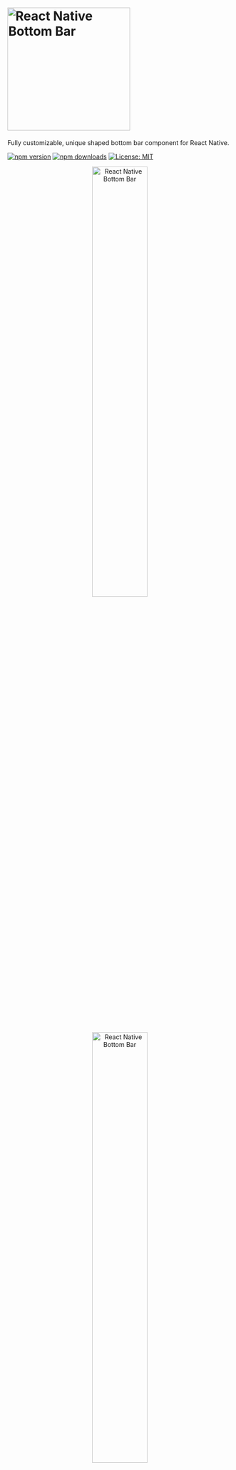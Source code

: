 # <img alt="React Native Bottom Bar" src="https://github.com/WrathChaos/react-native-bottom-bar/blob/master/assets/Screenshots/logo.png" width="275"/>

Fully customizable, unique shaped bottom bar component for React Native.

[![npm version](https://img.shields.io/npm/v/react-native-bottom-bar.svg)](https://www.npmjs.com/package/react-native-bottom-bar)
[![npm downloads](https://img.shields.io/npm/dm/react-native-bottom-bar.svg)](https://www.npmjs.com/package/react-native-bottom-bar)
[![License: MIT](https://img.shields.io/badge/License-MIT-green.svg)](https://opensource.org/licenses/MIT)

<p align="center">
<img alt="React Native Bottom Bar" src="https://github.com/WrathChaos/react-native-bottom-bar/blob/master/assets/Screenshots/original.png" width="49.7%"/>
<img alt="React Native Bottom Bar" src="https://github.com/WrathChaos/react-native-bottom-bar/blob/master/assets/Screenshots/examples.png" width="49.7%"/>
</p>

## Installation

Add the dependency:

### Pure React Native : 

```ruby
npm i react-native-bottom-bar
```

### Expo Version : 

```ruby
"react-native-bottom-bar": "WrathChaos/react-native-bottom-bar#expo"
```


## Usage

```ruby
<BottomBar
   style={style}
   shapeColor={shapeColor}
   mainIcon={mainIcon}
   mainIconColor={mainIconColor}
   mainIconGradient={mainIconGradient}
   mainIconComponent={mainIconComponent}
   miniButtonsColor={miniButtonsColor}
   firstIconComponent={firstIconComponent}
   secondIconComponent={secondIconComponent}
   thirdIconComponent={thirdIconComponent}
   fourthIconComponent={fourthIconComponent}
 />
```

### Example Application

- I just shared the example project on Expo, simply run on your device to check what it is:
  [via Expo](https://exp.host/@freakycoder/examples) OR
  [check the code](examples/App.js), and yes! :) all of the images, screenshots are directly taken
  from the this example. Of course, you can simply clone the project and run the example on your own environment.

### Configuration - Props

##### BottomBar:

| Property            |   Type    |                  Default                   | Description                                         |
| ------------------- | :-------: | :----------------------------------------: | --------------------------------------------------- |
| style               |   style   |                 container                  | use this to change the main BottomBar's style       |
| shapeStyle          |   style   |                 bottom:89                  | use this to change the main BottomBar's Shape style |
| shapeColor          |   color   |                  #FBFBFD                   | use this to change the unique shape's color         |
| mainIcon            | component |                    icon                    | changes the main big button's icon type             |
| mainIconColor       |   color   |                  #FFFFFF                   | changes the main big button's icon color            |
| mainIconGradient    |   array   |               blue gradient                | changes the main big button's gradient color        |
| mainIconComponent   | component | MainIconButton(Gradient Icon based button) | Make your own button on the main one                |
| miniButtonsColor    |   color   |                    null                    | changes the mini buttons color with a single prop   |
| firstIconComponent  | component |       MiniButton(simple icon button)       | renders your own component as a first button        |
| secondIconComponent | component |       MiniButton(simple icon button)       | renders your own component as a second button       |
| thirdIconComponent  | component |       MiniButton(simple icon button)       | renders your own component as a third button        |
| fourthIconComponent | component |       MiniButton(simple icon button)       | renders your own component as a fourth button       |

### Credits

Thank you [RN Typography Team](https://github.com/hectahertz/react-native-typography) for the ShowcaseScreen :) It has a great design.

## Author

FreakyCoder, kurayogun@gmail.com

## License

React Native Bottom Bar Library is available under the MIT license. See the LICENSE file for more info.
